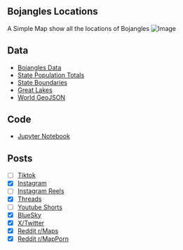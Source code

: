 ## Bojangles Locations
A Simple Map show all the locations of Bojangles
![Image](https://drive.google.com/uc?export=view&id=1Q6uV2L_aXiN4FnKF6mj8oWOn8q1COPW2)

## Data
* [Bojangles Data](https://locations.bojangles.com/)
* [State Population Totals](https://www.census.gov/data/tables/time-series/demo/popest/2020s-state-total.html)
* [State Boundaries](https://www.census.gov/geographies/mapping-files/time-series/geo/carto-boundary-file.html)
* [Great Lakes](https://usicecenter.gov/Products/GreatLakesData)
* [World GeoJSON](https://public.opendatasoft.com/explore/dataset/world-administrative-boundaries/export/?flg=en-us)

## Code
* [Jupyter Notebook](FormatData.ipynb)

## Posts
- [ ] [Tiktok]()
- [x] [Instagram](https://www.instagram.com/p/DEsijkGyp2H/)
- [ ] [Instagram Reels]()
- [x] [Threads](https://www.threads.net/@vinemapper/post/DEsikJkSL8e)
- [ ] [Youtube Shorts]()
- [x] [BlueSky](https://bsky.app/profile/vinemapper.bsky.social/post/3lfieotryvk2a)
- [x] [X/Twitter](https://x.com/VineMapper/status/1878152166726140000)
- [x] [Reddit r/Maps](https://www.reddit.com/r/Maps/comments/1hz2sxz/bojangles_locations/)
- [x] [Reddit r/MapPorn](https://www.reddit.com/r/MapPorn/comments/1hz2spb/bojangles_locations/)
